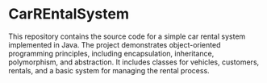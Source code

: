 # CarREntalSystem
This repository contains the source code for a simple car rental system implemented in Java. The project demonstrates object-oriented programming principles, including encapsulation, inheritance, polymorphism, and abstraction. It includes classes for vehicles, customers, rentals, and a basic system for managing the rental process.
